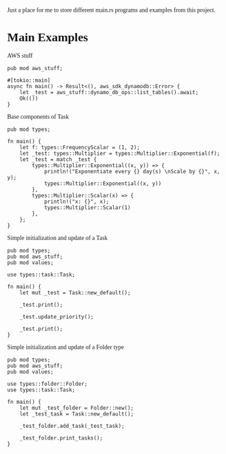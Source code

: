 <span style="font-family:'Amiri'">

Just a place for me to store different main.rs programs and examples from this project.
# Main Examples
AWS stuff
```
pub mod aws_stuff;

#[tokio::main]
async fn main() -> Result<(), aws_sdk_dynamodb::Error> {
    let _test = aws_stuff::dynamo_db_ops::list_tables().await;
    Ok(())
}
```

Base components of Task
```
pub mod types;

fn main() {
    let f: types::FrequencyScalar = (1, 2);
    let _test: types::Multiplier = types::Multiplier::Exponential(f);
    let _test = match _test {
        types::Multiplier::Exponential((x, y)) => {
            println!("Exponentiate every {} day(s) \nScale by {}", x, y);
            types::Multiplier::Exponential((x, y))
        },
        types::Multiplier::Scalar(x) => {
            println!("x: {}", x);
            types::Multiplier::Scalar(1)
        },
    };
}
```

Simple initialization and update of a Task
```
pub mod types;
pub mod aws_stuff;
pub mod values;

use types::task::Task;

fn main() {
    let mut _test = Task::new_default();

    _test.print();

    _test.update_priority();

    _test.print();
}
```

Simple initialization and update of a Folder type
```
pub mod types;
pub mod aws_stuff;
pub mod values;

use types::folder::Folder;
use types::task::Task;

fn main() {
    let mut _test_folder = Folder::new();
    let _test_task = Task::new_default();

    _test_folder.add_task(_test_task);
    
    _test_folder.print_tasks();
}

```

</span>